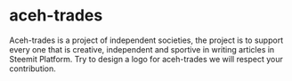 # aceh-trades
Aceh-trades is a project of independent societies, the project is to support every one that is creative, independent and sportive in writing articles in Steemit Platform.
Try to design a logo for aceh-trades we will respect your contribution.
